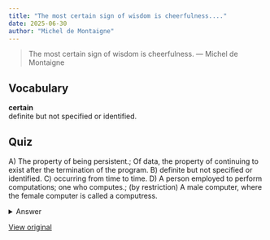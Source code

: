 ```yaml
---
title: "The most certain sign of wisdom is cheerfulness...."
date: 2025-06-30
author: "Michel de Montaigne"
---
```


> The most certain sign of wisdom is cheerfulness.
> — Michel de Montaigne

## Vocabulary
**certain**  
definite but not specified or identified.

## Quiz
A) The property of being persistent.; Of data, the property of continuing to exist after the termination of the program.
B) definite but not specified or identified.
C) occurring from time to time.
D) A person employed to perform computations; one who computes.; (by restriction) A male computer, where the female computer is called a computress.

<details>
<summary>Answer</summary>
B) definite but not specified or identified.
</details>

[View original](https://t.me/c/2696929880/394)
